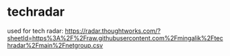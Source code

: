 # techradar
used for tech radar: https://radar.thoughtworks.com/?sheetId=https%3A%2F%2Fraw.githubusercontent.com%2Fmingalik%2Ftechradar%2Fmain%2Fnetgroup.csv
